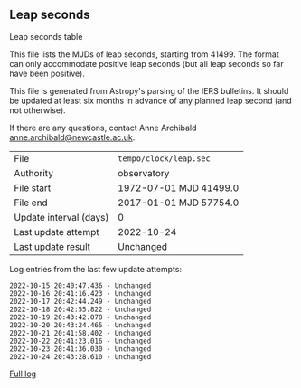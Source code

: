 
## Leap seconds

Leap seconds table

This file lists the MJDs of leap seconds, starting from 41499.
The format can only accommodate positive leap seconds (but all
leap seconds so far have been positive).

This file is generated from Astropy's parsing of the IERS
bulletins. It should be updated at least six months in advance
of any planned leap second (and not otherwise).

If there are any questions, contact Anne Archibald
<anne.archibald@newcastle.ac.uk>.

|     |     |
|:--- |:--- |
| File | `tempo/clock/leap.sec` |
| Authority | observatory |
| File start | 1972-07-01 MJD 41499.0 |
| File end | 2017-01-01 MJD 57754.0 |
| Update interval (days) | 0 |
| Last update attempt | 2022-10-24 |
| Last update result | Unchanged |

Log entries from the last few update attempts:
```
2022-10-15 20:40:47.436 - Unchanged
2022-10-16 20:41:16.423 - Unchanged
2022-10-17 20:42:44.249 - Unchanged
2022-10-18 20:42:55.822 - Unchanged
2022-10-19 20:43:42.078 - Unchanged
2022-10-20 20:43:24.465 - Unchanged
2022-10-21 20:41:58.402 - Unchanged
2022-10-22 20:41:23.016 - Unchanged
2022-10-23 20:41:36.030 - Unchanged
2022-10-24 20:43:28.610 - Unchanged
```
[Full log](https://raw.githubusercontent.com/ipta/pulsar-clock-corrections/main/log/tempo/clock/leap.sec.log)
